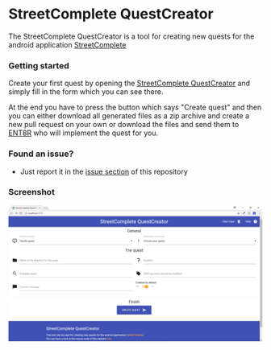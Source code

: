 # StreetComplete QuestCreator

The StreetComplete QuestCreator is a tool for creating new quests for the android application [StreetComplete](https://github.com/westnordost/StreetComplete/)

### Getting started

Create your first quest by opening the [StreetComplete QuestCreator](https://ent8r.github.io/StreetCompleteQuestCreator/) and simply fill in the form which you can see there.

At the end you have to press the button which says "Create quest" and then you can either download all generated files as a zip archive and create a new pull request on your own or download the files and send them to [ENT8R](mailto:info.ent8r@gmail.com) who will implement the quest for you.

### Found an issue?
- Just report it in the [issue section](https://github.com/ENT8R/StreetCompleteQuestCreator/issues/) of this repository

### Screenshot
![StreetCompleteQuestCreator](https://raw.githubusercontent.com/ENT8R/StreetCompleteQuestCreator/master/assets/screenshot.png)
